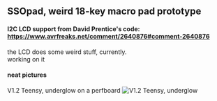 ## SSOpad, weird 18-key macro pad prototype

#### I2C LCD support from David Prentice's code: https://www.avrfreaks.net/comment/2640876#comment-2640876 
the LCD does some weird stuff, currently. \
working on it

#### neat pictures
V1.2 Teensy, underglow on a perfboard
![V1.2 Teensy, underglow](https://user-images.githubusercontent.com/33560291/85184022-05ea1000-b243-11ea-93e6-429593b7d0d9.jpg)



